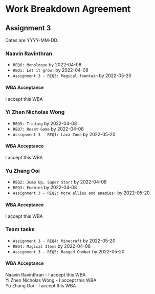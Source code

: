 # Work Breakdown Agreement

## Assignment 3

Dates are YYYY-MM-DD.

### Naavin Ravinthran

- `REQ6: Monologue` by 2022-04-08
- `REQ1: Let it grow!` by 2022-04-08
- `Assignment 3 - REQ3: Magical fountain` by 2022-05-20

#### WBA Acceptance

I accept this WBA

### Yi Zhen Nicholas Wong

- `REQ5: Trading` by 2022-04-08
- `REQ7: Reset Game` by 2022-04-08
- `Assignment 3 - REQ1: Lava Zone` by 2022-05-20

#### WBA Acceptance

I accept this WBA

### Yu Zhang Ooi

- `REQ2: Jump Up, Super Star!` by 2022-04-08
- `REQ3: Enemies` by 2022-04-08
- `Assignment 3 - REQ2: More allies and enemies!` by 2022-05-20

#### WBA Acceptance

I accept this WBA

### Team tasks

- `Assignment 3 - REQ4: Minecraft` by 2022-05-20
- `REQ4: Magical Items` by 2022-04-08
- `Assignment 3 - REQ5: Ranged Combat` by 2022-05-20

#### WBA Acceptance

Naavin Ravinthran - I accept this WBA  
Yi Zhen Nicholas Wong - I accept this WBA  
Yu Zhang Ooi - I accept this WBA
